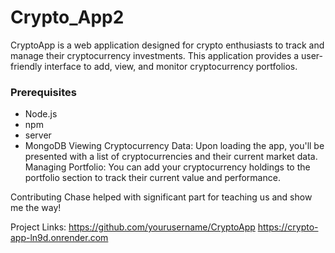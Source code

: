 # Crypto_App2

CryptoApp is a web application designed for crypto enthusiasts to track and manage their cryptocurrency investments. 
This application provides a user-friendly interface to add, view, and monitor cryptocurrency portfolios.

### Prerequisites
- Node.js
- npm
- server
- MongoDB
  Viewing Cryptocurrency Data: Upon loading the app, you'll be presented with a list of cryptocurrencies and their current market data.
Managing Portfolio: You can add your cryptocurrency holdings to the portfolio section to track their current value and performance.

Contributing
Chase helped with significant part for teaching us and show me the way!

Project Links: https://github.com/yourusername/CryptoApp
                                         https://crypto-app-ln9d.onrender.com
                                         
